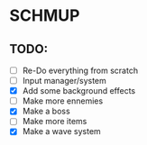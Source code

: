 # SCHMUP

## TODO:
- [ ] Re-Do everything from scratch
- [ ] Input manager/system
- [x] Add some background effects
- [ ] Make more ennemies
- [x] Make a boss
- [ ] Make more items
- [x] Make a wave system